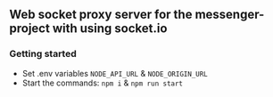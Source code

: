 ## Web socket proxy server for the messenger-project with using socket.io

### Getting started
* Set .env variables `NODE_API_URL` & `NODE_ORIGIN_URL`
* Start the commands: `npm i` & `npm run start`
